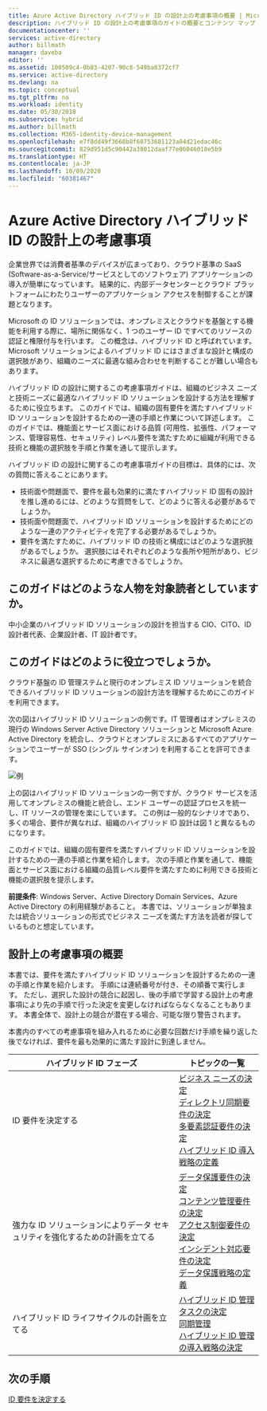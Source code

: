 ```yaml
---
title: Azure Active Directory ハイブリッド ID の設計上の考慮事項の概要 | Microsoft Docs
description: ハイブリッド ID の設計上の考慮事項のガイドの概要とコンテンツ マップ
documentationcenter: ''
services: active-directory
author: billmath
manager: daveba
editor: ''
ms.assetid: 100509c4-0b83-4207-90c8-549ba8372cf7
ms.service: active-directory
ms.devlang: na
ms.topic: conceptual
ms.tgt_pltfrm: na
ms.workload: identity
ms.date: 05/30/2018
ms.subservice: hybrid
ms.author: billmath
ms.collection: M365-identity-device-management
ms.openlocfilehash: e7f8dd49f3668b8f68753681123a04d21edac46c
ms.sourcegitcommit: 829d951d5c90442a38012daaf77e86046018e5b9
ms.translationtype: HT
ms.contentlocale: ja-JP
ms.lasthandoff: 10/09/2020
ms.locfileid: "60381467"
---
```

# <a name="azure-active-directory-hybrid-identity-design-considerations"></a>Azure Active Directory ハイブリッド ID の設計上の考慮事項
企業世界では消費者基準のデバイスが広まっており、クラウド基準の SaaS (Software-as-a-Service/サービスとしてのソフトウェア) アプリケーションの導入が簡単になっています。 結果的に、内部データセンターとクラウド プラットフォームにわたりユーザーのアプリケーション アクセスを制御することが課題となります。  

Microsoft の ID ソリューションでは、オンプレミスとクラウドを基盤とする機能を利用する際に、場所に関係なく、1 つのユーザー ID ですべてのリソースの認証と権限付与を行います。 この概念は、ハイブリッド ID と呼ばれています。 Microsoft ソリューションによるハイブリッド ID にはさまざまな設計と構成の選択肢があり、組織のニーズに最適な組み合わせを判断することが難しい場合もあります。 

ハイブリッド ID の設計に関するこの考慮事項ガイドは、組織のビジネス ニーズと技術ニーズに最適なハイブリッド ID ソリューションを設計する方法を理解するために役立ちます。  このガイドでは、組織の固有要件を満たすハイブリッド ID ソリューションを設計するための一連の手順と作業について詳述します。 このガイドでは、機能面とサービス面における品質 (可用性、拡張性、パフォーマンス、管理容易性、セキュリティ) レベル要件を満たすために組織が利用できる技術と機能の選択肢を手順と作業を通して提示します。 

ハイブリッド ID の設計に関するこの考慮事項ガイドの目標は、具体的には、次の質問に答えることにあります。 

* 技術面や問題面で、要件を最も効果的に満たすハイブリッド ID 固有の設計を推し進めるには、どのような質問をして、どのように答える必要があるでしょうか。
* 技術面や問題面で、ハイブリッド ID ソリューションを設計するためにどのような一連のアクティビティを完了する必要があるでしょうか。 
* 要件を満たすために、ハイブリッド ID の技術と構成にはどのような選択肢があるでしょうか。 選択肢にはそれぞれどのような長所や短所があり、ビジネスに最適な選択するために考慮できるでしょうか。

## <a name="who-is-this-guide-intended-for"></a>このガイドはどのような人物を対象読者としていますか。
 中小企業のハイブリッド ID ソリューションの設計を担当する CIO、CITO、ID 設計者代表、企業設計者、IT 設計者です。

## <a name="how-can-this-guide-help-you"></a>このガイドはどのように役立つでしょうか。
クラウド基盤の ID 管理ステムと現行のオンプレミス ID ソリューションを統合できるハイブリッド ID ソリューションの設計方法を理解するためにこのガイドを利用できます。 

次の図はハイブリッド ID ソリューションの例です。IT 管理者はオンプレミスの現行の Windows Server Active Directory ソリューションと Microsoft Azure Active Directory を統合し、クラウドとオンプレミスにあるすべてのアプリケーションでユーザーが SSO (シングル サインオン) を利用することを許可できます。

![例](media/plan-hybrid-identity-design-considerations/hybridID-example.png)

上の図はハイブリッド ID ソリューションの一例ですが、クラウド サービスを活用してオンプレミスの機能と統合し、エンド ユーザーの認証プロセスを統一し、IT リソースの管理を楽にしています。 この例は一般的なシナリオであり、多くの場合、要件が異なれば、組織のハイブリッド ID 設計は図 1 と異なるものになります。 

このガイドでは、組織の固有要件を満たすハイブリッド ID ソリューションを設計するための一連の手順と作業を紹介します。 次の手順と作業を通して、機能面とサービス面における組織の品質レベル要件を満たすために利用できる技術と機能の選択肢を提示します。

**前提条件**: Windows Server、Active Directory Domain Services、Azure Active Directory の利用経験があること。 本書では、ソリューションが単独または統合ソリューションの形式でビジネス ニーズを満たす方法を読者が探しているものと想定しています。

## <a name="design-considerations-overview"></a>設計上の考慮事項の概要
本書では、要件を満たすハイブリッド ID ソリューションを設計するための一連の手順と作業を紹介します。 手順には連続番号が付き、その順番で実行します。 ただし、選択した設計の競合に起因し、後の手順で学習する設計上の考慮事項により先の手順で行った決定を変更しなければならなくなることもあります。 本書全体で、設計上の競合が潜在する場合、可能な限り警告されます。 

本書内のすべての考慮事項を組み入れるために必要な回数だけ手順を繰り返した後でなければ、要件を最も効果的に満たす設計に到達しません。 

| ハイブリッド ID フェーズ | トピックの一覧 |
| --- | --- |
| ID 要件を決定する |[ビジネス ニーズの決定](plan-hybrid-identity-design-considerations-business-needs.md)<br> [ディレクトリ同期要件の決定](plan-hybrid-identity-design-considerations-directory-sync-requirements.md)<br> [多要素認証要件の決定](plan-hybrid-identity-design-considerations-multifactor-auth-requirements.md)<br> [ハイブリッド ID 導入戦略の定義](plan-hybrid-identity-design-considerations-identity-adoption-strategy.md) |
| 強力な ID ソリューションによりデータ セキュリティを強化するための計画を立てる |[データ保護要件の決定](plan-hybrid-identity-design-considerations-dataprotection-requirements.md) <br> [コンテンツ管理要件の決定](plan-hybrid-identity-design-considerations-contentmgt-requirements.md)<br> [アクセス制御要件の決定](plan-hybrid-identity-design-considerations-accesscontrol-requirements.md)<br> [インシデント対応要件の決定](plan-hybrid-identity-design-considerations-incident-response-requirements.md) <br> [データ保護戦略の定義](plan-hybrid-identity-design-considerations-data-protection-strategy.md) |
| ハイブリッド ID ライフサイクルの計画を立てる |[ハイブリッド ID 管理タスクの決定](plan-hybrid-identity-design-considerations-hybrid-id-management-tasks.md) <br> [同期管理](plan-hybrid-identity-design-considerations-hybrid-id-management-tasks.md)<br> [ハイブリッド ID 管理の導入戦略の決定](plan-hybrid-identity-design-considerations-lifecycle-adoption-strategy.md) |

## <a name="next-steps"></a>次の手順
[ID 要件を決定する](plan-hybrid-identity-design-considerations-business-needs.md)

